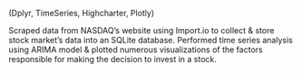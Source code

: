 
(Dplyr, TimeSeries, Highcharter, Plotly)

Scraped data from NASDAQ’s website using Import.io to collect & store stock market’s data into an SQLite database.
Performed time series analysis using ARIMA model & plotted numerous visualizations of the factors responsible for making
the decision to invest in a stock.
